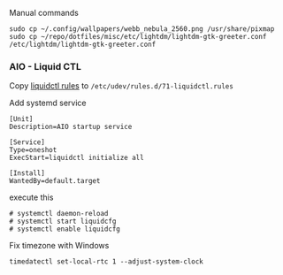Manual commands

```
sudo cp ~/.config/wallpapers/webb_nebula_2560.png /usr/share/pixmap
sudo cp ~/repo/dotfiles/misc/etc/lightdm/lightdm-gtk-greeter.conf /etc/lightdm/lightdm-gtk-greeter.conf
```

### AIO - Liquid CTL
Copy [liquidctl rules](https://github.com/liquidctl/liquidctl/blob/main/extra/linux/71-liquidctl.rules)
to ```/etc/udev/rules.d/71-liquidctl.rules```

Add systemd service
```
[Unit]
Description=AIO startup service

[Service]
Type=oneshot
ExecStart=liquidctl initialize all

[Install]
WantedBy=default.target
```

execute this
```
# systemctl daemon-reload
# systemctl start liquidcfg
# systemctl enable liquidcfg
```

Fix timezone with Windows
```
timedatectl set-local-rtc 1 --adjust-system-clock
```